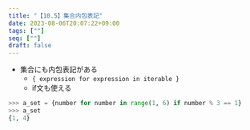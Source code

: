 ```yaml
---
title: "【10.5】集合内包表記"
date: 2023-08-06T20:07:22+09:00
tags: [""]
seq: [""]
draft: false
---
```


- 集合にも内包表記がある
  - `{ expression for expression in iterable }`
  - if文も使える

```python
>>> a_set = {number for number in range(1, 6) if number % 3 == 1}
>>> a_set
{1, 4}
```